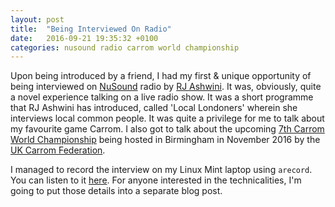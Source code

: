 ```yaml
---
layout: post
title:  "Being Interviewed On Radio"
date:   2016-09-21 19:35:32 +0100
categories: nusound radio carrom world championship
---
```


Upon being introduced by a friend, I had my first & unique opportunity of being interviewed on
[NuSound](http://nusoundradio.com/) radio by [RJ Ashwini](https://www.facebook.com/RJ-Ashwini-1653355808255740/).
It was, obviously, quite a novel experience talking on a live radio show. It was a short programme that RJ Ashwini
has introduced, called 'Local Londoners' wherein she interviews local common people. It was quite a privilege for me
to talk about my favourite game Carrom. I also got to talk about the upcoming
[7th Carrom World Championship](http://worldchampionship.ukcarromfed.com) being hosted in Birmingham in November 2016
by the [UK Carrom Federation](http://ukcarromfed.com/). 

I managed to record the interview on my Linux Mint laptop using `arecord`. You can listen to it [here](/media/NuSoundInterview.mp3).
For anyone interested in the technicalities, I'm going to put those details into a separate blog post.
